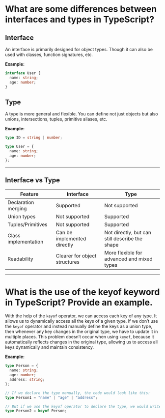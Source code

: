 # What are some differences between interfaces and types in TypeScript?

## Interface

An interface is primarily designed for object types. Though it can also be used with classes, function signatures, etc.

**Example:**

```ts
interface User {
  name: string;
  age: number;
}
```

## Type

A type is more general and flexible. You can define not just objects but also unions, intersections, tuples, primitive aliases, etc.

**Example:**

```ts
type ID = string | number;

type User = {
  name: string;
  age: number;
};
```

---

## Interface vs Type

| Feature              | Interface                     | Type                                           |
| -------------------- | ----------------------------- | ---------------------------------------------- |
| Declaration merging  | Supported                     | Not supported                                  |
| Union types          | Not supported                 | Supported                                      |
| Tuples/Primitives    | Not supported                 | Supported                                      |
| Class implementation | Can be implemented directly   | Not directly, but can still describe the shape |
| Readability          | Clearer for object structures | More flexible for advanced and mixed types     |

---

# What is the use of the keyof keyword in TypeScript? Provide an example.

With the help of the `keyof` operator, we can access each key of any type. It allows us to dynamically access all the keys of a given type.
If we don’t use the `keyof` operator and instead manually define the keys as a union type, then whenever any key changes in the original type, we have to update it in multiple places.
This problem doesn’t occur when using `keyof`, because it automatically reflects changes in the original type, allowing us to access all keys dynamically and maintain consistency.

**Example:**

```ts
type Person = {
  name: string;
  age: number;
  address: string;
};

// If we declare the type manually, the code would look like this:
type Person1 = "name" | "age" | "address";

// But if we use the keyof operator to declare the type, we would write it like this:
type Person2 = keyof Person;
```
